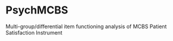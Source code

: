 # PsychMCBS
Multi-group/differential item functioning analysis of MCBS Patient Satisfaction Instrument 
